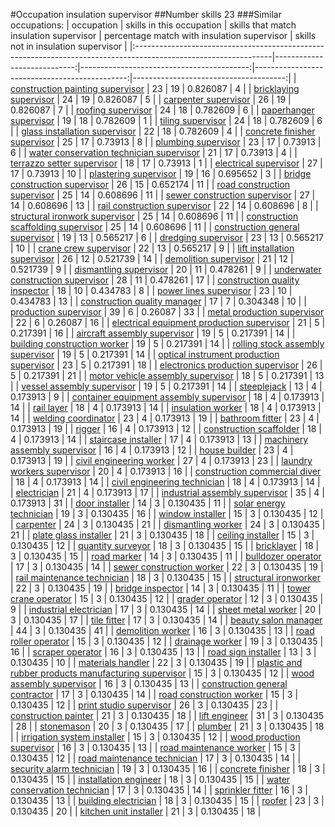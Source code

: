 #Occupation insulation supervisor
##Number skills 23
###Similar occupations:
| occupation                                                                                                      |   skills in this occupation |   skills that match insulation supervisor |   percentage match with insulation supervisor |   skills not in insulation supervisor |
|:----------------------------------------------------------------------------------------------------------------|----------------------------:|------------------------------------------:|----------------------------------------------:|--------------------------------------:|
| [construction painting supervisor](construction_painting_supervisor.md)                                         |                          23 |                                        19 |                                      0.826087 |                                     4 |
| [bricklaying supervisor](bricklaying_supervisor.md)                                                             |                          24 |                                        19 |                                      0.826087 |                                     5 |
| [carpenter supervisor](carpenter_supervisor.md)                                                                 |                          26 |                                        19 |                                      0.826087 |                                     7 |
| [roofing supervisor](roofing_supervisor.md)                                                                     |                          24 |                                        18 |                                      0.782609 |                                     6 |
| [paperhanger supervisor](paperhanger_supervisor.md)                                                             |                          19 |                                        18 |                                      0.782609 |                                     1 |
| [tiling supervisor](tiling_supervisor.md)                                                                       |                          24 |                                        18 |                                      0.782609 |                                     6 |
| [glass installation supervisor](glass_installation_supervisor.md)                                               |                          22 |                                        18 |                                      0.782609 |                                     4 |
| [concrete finisher supervisor](concrete_finisher_supervisor.md)                                                 |                          25 |                                        17 |                                      0.73913  |                                     8 |
| [plumbing supervisor](plumbing_supervisor.md)                                                                   |                          23 |                                        17 |                                      0.73913  |                                     6 |
| [water conservation technician supervisor](water_conservation_technician_supervisor.md)                         |                          21 |                                        17 |                                      0.73913  |                                     4 |
| [terrazzo setter supervisor](terrazzo_setter_supervisor.md)                                                     |                          18 |                                        17 |                                      0.73913  |                                     1 |
| [electrical supervisor](electrical_supervisor.md)                                                               |                          27 |                                        17 |                                      0.73913  |                                    10 |
| [plastering supervisor](plastering_supervisor.md)                                                               |                          19 |                                        16 |                                      0.695652 |                                     3 |
| [bridge construction supervisor](bridge_construction_supervisor.md)                                             |                          26 |                                        15 |                                      0.652174 |                                    11 |
| [road construction supervisor](road_construction_supervisor.md)                                                 |                          25 |                                        14 |                                      0.608696 |                                    11 |
| [sewer construction supervisor](sewer_construction_supervisor.md)                                               |                          27 |                                        14 |                                      0.608696 |                                    13 |
| [rail construction supervisor](rail_construction_supervisor.md)                                                 |                          22 |                                        14 |                                      0.608696 |                                     8 |
| [structural ironwork supervisor](structural_ironwork_supervisor.md)                                             |                          25 |                                        14 |                                      0.608696 |                                    11 |
| [construction scaffolding supervisor](construction_scaffolding_supervisor.md)                                   |                          25 |                                        14 |                                      0.608696 |                                    11 |
| [construction general supervisor](construction_general_supervisor.md)                                           |                          19 |                                        13 |                                      0.565217 |                                     6 |
| [dredging supervisor](dredging_supervisor.md)                                                                   |                          23 |                                        13 |                                      0.565217 |                                    10 |
| [crane crew supervisor](crane_crew_supervisor.md)                                                               |                          22 |                                        13 |                                      0.565217 |                                     9 |
| [lift installation supervisor](lift_installation_supervisor.md)                                                 |                          26 |                                        12 |                                      0.521739 |                                    14 |
| [demolition supervisor](demolition_supervisor.md)                                                               |                          21 |                                        12 |                                      0.521739 |                                     9 |
| [dismantling supervisor](dismantling_supervisor.md)                                                             |                          20 |                                        11 |                                      0.478261 |                                     9 |
| [underwater construction supervisor](underwater_construction_supervisor.md)                                     |                          28 |                                        11 |                                      0.478261 |                                    17 |
| [construction quality inspector](construction_quality_inspector.md)                                             |                          18 |                                        10 |                                      0.434783 |                                     8 |
| [power lines supervisor](power_lines_supervisor.md)                                                             |                          23 |                                        10 |                                      0.434783 |                                    13 |
| [construction quality manager](construction_quality_manager.md)                                                 |                          17 |                                         7 |                                      0.304348 |                                    10 |
| [production supervisor](production_supervisor.md)                                                               |                          39 |                                         6 |                                      0.26087  |                                    33 |
| [metal production supervisor](metal_production_supervisor.md)                                                   |                          22 |                                         6 |                                      0.26087  |                                    16 |
| [electrical equipment production supervisor](electrical_equipment_production_supervisor.md)                     |                          21 |                                         5 |                                      0.217391 |                                    16 |
| [aircraft assembly supervisor](aircraft_assembly_supervisor.md)                                                 |                          19 |                                         5 |                                      0.217391 |                                    14 |
| [building construction worker](building_construction_worker.md)                                                 |                          19 |                                         5 |                                      0.217391 |                                    14 |
| [rolling stock assembly supervisor](rolling_stock_assembly_supervisor.md)                                       |                          19 |                                         5 |                                      0.217391 |                                    14 |
| [optical instrument production supervisor](optical_instrument_production_supervisor.md)                         |                          23 |                                         5 |                                      0.217391 |                                    18 |
| [electronics production supervisor](electronics_production_supervisor.md)                                       |                          26 |                                         5 |                                      0.217391 |                                    21 |
| [motor vehicle assembly supervisor](motor_vehicle_assembly_supervisor.md)                                       |                          18 |                                         5 |                                      0.217391 |                                    13 |
| [vessel assembly supervisor](vessel_assembly_supervisor.md)                                                     |                          19 |                                         5 |                                      0.217391 |                                    14 |
| [steeplejack](steeplejack.md)                                                                                   |                          13 |                                         4 |                                      0.173913 |                                     9 |
| [container equipment assembly supervisor](container_equipment_assembly_supervisor.md)                           |                          18 |                                         4 |                                      0.173913 |                                    14 |
| [rail layer](rail_layer.md)                                                                                     |                          18 |                                         4 |                                      0.173913 |                                    14 |
| [insulation worker](insulation_worker.md)                                                                       |                          18 |                                         4 |                                      0.173913 |                                    14 |
| [welding coordinator](welding_coordinator.md)                                                                   |                          23 |                                         4 |                                      0.173913 |                                    19 |
| [bathroom fitter](bathroom_fitter.md)                                                                           |                          23 |                                         4 |                                      0.173913 |                                    19 |
| [rigger](rigger.md)                                                                                             |                          16 |                                         4 |                                      0.173913 |                                    12 |
| [construction scaffolder](construction_scaffolder.md)                                                           |                          18 |                                         4 |                                      0.173913 |                                    14 |
| [staircase installer](staircase_installer.md)                                                                   |                          17 |                                         4 |                                      0.173913 |                                    13 |
| [machinery assembly supervisor](machinery_assembly_supervisor.md)                                               |                          16 |                                         4 |                                      0.173913 |                                    12 |
| [house builder](house_builder.md)                                                                               |                          23 |                                         4 |                                      0.173913 |                                    19 |
| [civil engineering worker](civil_engineering_worker.md)                                                         |                          27 |                                         4 |                                      0.173913 |                                    23 |
| [laundry workers supervisor](laundry_workers_supervisor.md)                                                     |                          20 |                                         4 |                                      0.173913 |                                    16 |
| [construction commercial diver](construction_commercial_diver.md)                                               |                          18 |                                         4 |                                      0.173913 |                                    14 |
| [civil engineering technician](civil_engineering_technician.md)                                                 |                          18 |                                         4 |                                      0.173913 |                                    14 |
| [electrician](electrician.md)                                                                                   |                          21 |                                         4 |                                      0.173913 |                                    17 |
| [industrial assembly supervisor](industrial_assembly_supervisor.md)                                             |                          35 |                                         4 |                                      0.173913 |                                    31 |
| [door installer](door_installer.md)                                                                             |                          14 |                                         3 |                                      0.130435 |                                    11 |
| [solar energy technician](solar_energy_technician.md)                                                           |                          19 |                                         3 |                                      0.130435 |                                    16 |
| [window installer](window_installer.md)                                                                         |                          15 |                                         3 |                                      0.130435 |                                    12 |
| [carpenter](carpenter.md)                                                                                       |                          24 |                                         3 |                                      0.130435 |                                    21 |
| [dismantling worker](dismantling_worker.md)                                                                     |                          24 |                                         3 |                                      0.130435 |                                    21 |
| [plate glass installer](plate_glass_installer.md)                                                               |                          21 |                                         3 |                                      0.130435 |                                    18 |
| [ceiling installer](ceiling_installer.md)                                                                       |                          15 |                                         3 |                                      0.130435 |                                    12 |
| [quantity surveyor](quantity_surveyor.md)                                                                       |                          18 |                                         3 |                                      0.130435 |                                    15 |
| [bricklayer](bricklayer.md)                                                                                     |                          18 |                                         3 |                                      0.130435 |                                    15 |
| [road marker](road_marker.md)                                                                                   |                          14 |                                         3 |                                      0.130435 |                                    11 |
| [bulldozer operator](bulldozer_operator.md)                                                                     |                          17 |                                         3 |                                      0.130435 |                                    14 |
| [sewer construction worker](sewer_construction_worker.md)                                                       |                          22 |                                         3 |                                      0.130435 |                                    19 |
| [rail maintenance technician](rail_maintenance_technician.md)                                                   |                          18 |                                         3 |                                      0.130435 |                                    15 |
| [structural ironworker](structural_ironworker.md)                                                               |                          22 |                                         3 |                                      0.130435 |                                    19 |
| [bridge inspector](bridge_inspector.md)                                                                         |                          14 |                                         3 |                                      0.130435 |                                    11 |
| [tower crane operator](tower_crane_operator.md)                                                                 |                          15 |                                         3 |                                      0.130435 |                                    12 |
| [grader operator](grader_operator.md)                                                                           |                          12 |                                         3 |                                      0.130435 |                                     9 |
| [industrial electrician](industrial_electrician.md)                                                             |                          17 |                                         3 |                                      0.130435 |                                    14 |
| [sheet metal worker](sheet_metal_worker.md)                                                                     |                          20 |                                         3 |                                      0.130435 |                                    17 |
| [tile fitter](tile_fitter.md)                                                                                   |                          17 |                                         3 |                                      0.130435 |                                    14 |
| [beauty salon manager](beauty_salon_manager.md)                                                                 |                          44 |                                         3 |                                      0.130435 |                                    41 |
| [demolition worker](demolition_worker.md)                                                                       |                          16 |                                         3 |                                      0.130435 |                                    13 |
| [road roller operator](road_roller_operator.md)                                                                 |                          15 |                                         3 |                                      0.130435 |                                    12 |
| [drainage worker](drainage_worker.md)                                                                           |                          19 |                                         3 |                                      0.130435 |                                    16 |
| [scraper operator](scraper_operator.md)                                                                         |                          16 |                                         3 |                                      0.130435 |                                    13 |
| [road sign installer](road_sign_installer.md)                                                                   |                          13 |                                         3 |                                      0.130435 |                                    10 |
| [materials handler](materials_handler.md)                                                                       |                          22 |                                         3 |                                      0.130435 |                                    19 |
| [plastic and rubber products manufacturing supervisor](plastic_and_rubber_products_manufacturing_supervisor.md) |                          15 |                                         3 |                                      0.130435 |                                    12 |
| [wood assembly supervisor](wood_assembly_supervisor.md)                                                         |                          16 |                                         3 |                                      0.130435 |                                    13 |
| [construction general contractor](construction_general_contractor.md)                                           |                          17 |                                         3 |                                      0.130435 |                                    14 |
| [road construction worker](road_construction_worker.md)                                                         |                          15 |                                         3 |                                      0.130435 |                                    12 |
| [print studio supervisor](print_studio_supervisor.md)                                                           |                          26 |                                         3 |                                      0.130435 |                                    23 |
| [construction painter](construction_painter.md)                                                                 |                          21 |                                         3 |                                      0.130435 |                                    18 |
| [lift engineer](lift_engineer.md)                                                                               |                          31 |                                         3 |                                      0.130435 |                                    28 |
| [stonemason](stonemason.md)                                                                                     |                          20 |                                         3 |                                      0.130435 |                                    17 |
| [plumber](plumber.md)                                                                                           |                          21 |                                         3 |                                      0.130435 |                                    18 |
| [irrigation system installer](irrigation_system_installer.md)                                                   |                          15 |                                         3 |                                      0.130435 |                                    12 |
| [wood production supervisor](wood_production_supervisor.md)                                                     |                          16 |                                         3 |                                      0.130435 |                                    13 |
| [road maintenance worker](road_maintenance_worker.md)                                                           |                          15 |                                         3 |                                      0.130435 |                                    12 |
| [road maintenance technician](road_maintenance_technician.md)                                                   |                          17 |                                         3 |                                      0.130435 |                                    14 |
| [security alarm technician](security_alarm_technician.md)                                                       |                          19 |                                         3 |                                      0.130435 |                                    16 |
| [concrete finisher](concrete_finisher.md)                                                                       |                          18 |                                         3 |                                      0.130435 |                                    15 |
| [installation engineer](installation_engineer.md)                                                               |                          18 |                                         3 |                                      0.130435 |                                    15 |
| [water conservation technician](water_conservation_technician.md)                                               |                          17 |                                         3 |                                      0.130435 |                                    14 |
| [sprinkler fitter](sprinkler_fitter.md)                                                                         |                          16 |                                         3 |                                      0.130435 |                                    13 |
| [building electrician](building_electrician.md)                                                                 |                          18 |                                         3 |                                      0.130435 |                                    15 |
| [roofer](roofer.md)                                                                                             |                          23 |                                         3 |                                      0.130435 |                                    20 |
| [kitchen unit installer](kitchen_unit_installer.md)                                                             |                          21 |                                         3 |                                      0.130435 |                                    18 |
